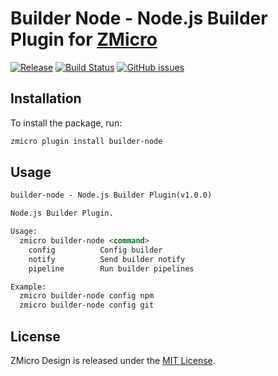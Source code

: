 # Builder Node - Node.js Builder Plugin for [ZMicro](https://github.com/zcorky/zmicro)

[![Release](https://img.shields.io/github/tag/zmicro-design/plugin-rsvm.svg?label=Release)](https://github.com/zmicro-design/plugin-rsvm/tags)
[![Build Status](https://github.com/zmicro-design/plugin-rsvm/actions/workflows/test.yml/badge.svg?branch=master)](https://github.com/zmicro-design/plugin-rsvm/actions/workflows/test.yml)
[![GitHub issues](https://img.shields.io/github/issues/zmicro-design/plugin-rsvm.svg)](https://github.com/zmicro-design/plugin-rsvm/issues)


## Installation

To install the package, run:
```bash
zmicro plugin install builder-node
```

## Usage

```markdown
builder-node - Node.js Builder Plugin(v1.0.0)

Node.js Builder Plugin.

Usage:
  zmicro builder-node <command>
    config          Config builder
    notify          Send builder notify
    pipeline        Run builder pipelines

Example:
  zmicro builder-node config npm
  zmicro builder-node config git
```

## License
ZMicro Design is released under the [MIT License](./LICENSE).
